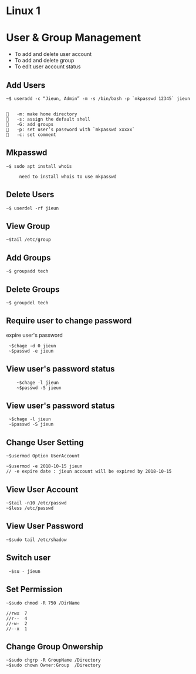 
# Linux 1
# User & Group Management

- To add and delete user account
- To add and delete group
- To edit user account status

Add Users
-------------
    ~$ useradd -c “Jieun, Admin” -m -s /bin/bash -p `mkpasswd 12345` jieun

 
    	-m: make home directory
    	-s: assign the default shell
    	-G: add groups
    	-p: set user’s password with `mkpasswd xxxxx`
    	-c: set comment 

Mkpasswd 
--------------
        
    ~$ sudo apt install whois

         need to install whois to use mkpasswd

Delete Users
-----------------

    ~$ userdel -rf jieun
    
View Group
-------------------
    ~$tail /etc/group    

Add Groups
---------------

    ~$ groupadd tech
    


Delete Groups
---------------

    ~$ groupdel tech
    
    
Require user to change password 
----------------------------------
 expire user's password

    
     ~$chage -d 0 jieun
     ~$passwd -e jieun       
        
View user's password status 
----------------------------

        ~$chage -l jieun
        ~$passwd -S jieun
        
        
View user's password status 
----------------------------
     ~$chage -l jieun
     ~$passwd -S jieun
    
    
Change User Setting
-------------------------
    ~$usermod Option UserAccount
    
    ~$usermod -e 2018-10-15 jieun
    // -e expire date : jieun account will be expired by 2018-10-15


View User Account
------------------------
    ~$tail -n10 /etc/passwd
    ~$less /etc/passwd
     
View User Password
----------------------
    ~$sudo tail /etc/shadow
       
Switch user
---------------------
     ~$su - jieun
    
Set Permission
----------------
    ~$sudo chmod -R 750 /DirName

    //rwx  7
    //r--  4
    //-w-  2
    //--x  1

Change Group Onwership
------------------------

    ~$sudo chgrp -R GroupName /Directory
    ~$sudo chown Owner:Group  /Directory
    

